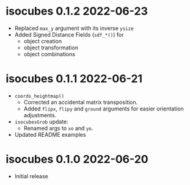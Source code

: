 # isocubes 0.1.2  2022-06-23

* Replaced `max_y` argument with its inverse `ysize`
* Added Signed Distance Fields (`sdf_*()`) for 
    * object creation
    * object transformation
    * object combinations
  

# isocubes 0.1.1  2022-06-21

* `coords_heightmap()`
    * Corrected an accidental matrix transposition.
    * Added `flipx`, `flipy` and `ground` arguments for easier orientation 
      adjustments.
* `isocubesGrob` update:
    * Renamed args to `xo` and `yo`.
* Updated README examples

# isocubes 0.1.0  2022-06-20

* Initial release
